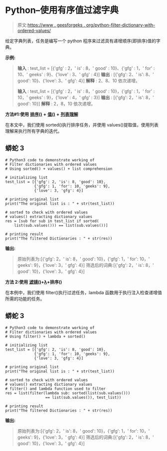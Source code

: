 # Python–使用有序值过滤字典

> 原文:[https://www . geesforgeks . org/python-filter-dictionary-with-ordered-values/](https://www.geeksforgeeks.org/python-filter-dictionaries-with-ordered-values/)

给定字典列表，任务是编写一个 python 程序来过滤具有递增顺序(即排序)值的字典。

**示例:**

> **输入** : test_list = [{'gfg' : 2，' is' : 8，' good' : 10}、{'gfg' : 1，' for' : 10、' geeks' : 9}、{'love' : 3、' gfg' : 4}]
> **输出** : [{'gfg': 2、' is': 8、' good': 10}、{'love': 3、' gfg': 4}]
> **解释** : 2、8、10 依次递增。
> 
> **输入** : test_list = [{'gfg' : 2，' is' : 8，' good' : 10}，{'gfg' : 1，' for' : 10，' geeks' : 9}，{'love' : 4，' gfg' : 3}]
> **输出** : [{'gfg': 2，' is': 8，' good': 10}]
> **解释** : 2，8，10 依次递增。

**方法#1:使用** [**排序()**](https://www.geeksforgeeks.org/sorted-function-python/) **+** [**值()**](https://www.geeksforgeeks.org/python-dictionary-values/) **+** [**列表理解**](https://www.geeksforgeeks.org/python-list-comprehension/)

在本文中，我们使用 sorted()执行排序任务，并使用 values()提取值，使用列表理解来执行所有字典的迭代。

## 蟒蛇 3

```
# Python3 code to demonstrate working of
# Filter dictionaries with ordered values
# Using sorted() + values() + list comprehension

# initializing list
test_list = [{'gfg': 2, 'is': 8, 'good': 10},
             {'gfg': 1, 'for': 10, 'geeks': 9},
             {'love': 3, 'gfg': 4}]

# printing original list
print("The original list is : " + str(test_list))

# sorted to check with ordered values
# values() extracting dictionary values
res = [sub for sub in test_list if sorted(
    list(sub.values())) == list(sub.values())]

# printing result
print("The filtered Dictionaries : " + str(res))
```

**输出:**

> 原始列表为:[{'gfg': 2，' is': 8，' good': 10}，{'gfg': 1，' for': 10，' geeks': 9}，{'love': 3，' gfg': 4}]
> 筛选后的词典:[{'gfg': 2，' is': 8，' good': 10}，{'love': 3，' gfg': 4}]

**方法 2:使用** [**滤镜()**](https://www.geeksforgeeks.org/filter-in-python/)**+**[**λ**](https://www.geeksforgeeks.org/python-lambda/)**+排序()**

在本例中，我们使用 filter()执行过滤任务，lambda 函数用于执行注入检查递增值所需的功能的任务。

## 蟒蛇 3

```
# Python3 code to demonstrate working of
# Filter dictionaries with ordered values
# Using filter() + lambda + sorted()

# initializing list
test_list = [{'gfg': 2, 'is': 8, 'good': 10},
             {'gfg': 1, 'for': 10, 'geeks': 9},
             {'love': 3, 'gfg': 4}]

# printing original list
print("The original list is : " + str(test_list))

# sorted to check with ordered values
# values() extracting dictionary values
# filter() and lambda function used to filter
res = list(filter(lambda sub: sorted(list(sub.values()))
                  == list(sub.values()), test_list))

# printing result
print("The filtered Dictionaries : " + str(res))
```

**输出:**

> 原始列表为:[{'gfg': 2，' is': 8，' good': 10}，{'gfg': 1，' for': 10，' geeks': 9}，{'love': 3，' gfg': 4}]
> 筛选后的词典:[{'gfg': 2，' is': 8，' good': 10}，{'love': 3，' gfg': 4}]